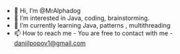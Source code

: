 - 👋 Hi, I’m @MrAlphadog
- 👀 I’m interested in Java, coding, brainstorming.
- 🌱 I’m currently learning Java, patterns , multithreading
- 📫 How to reach me - You are free to contact with me - daniilpopov1@gmail.com

<!---
MrAlphadog/MrAlphadog is a ✨ special ✨ repository because its `README.md` (this file) appears on your GitHub profile.
You can click the Preview link to take a look at your changes.
--->
